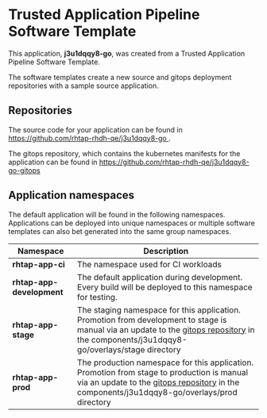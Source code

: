 # Trusted Application Pipeline Software Template

This application, **j3u1dqqy8-go**, was created from a Trusted Application Pipeline Software Template.

The software templates create a new source and gitops deployment repositories with a sample source application. 

## Repositories

The source code for your application can be found in [https://github.com/rhtap-rhdh-qe/j3u1dqqy8-go ](https://github.com/rhtap-rhdh-qe/j3u1dqqy8-go ).
 
The gitops repository, which contains the kubernetes manifests for the application can be found in 
[https://github.com/rhtap-rhdh-qe/j3u1dqqy8-go-gitops ](https://github.com/rhtap-rhdh-qe/j3u1dqqy8-go-gitops ) 

## Application namespaces 

The default application will be found in the following namespaces. Applications can be deployed into unique namespaces or multiple software templates can also bet generated into the same group namespaces.  

|  Namespace   |  Description   |  
| -------- | -------- |
| **rhtap-app-ci** | The namespace used for CI workloads |
| **rhtap-app-development** | The default application during development. Every build will be deployed to this namespace for testing. |
| **rhtap-app-stage** | The staging namespace for this application. Promotion from development to stage is manual via an update to the [gitops repository](https://github.com/rhtap-rhdh-qe/j3u1dqqy8-go-gitops ) in the components/j3u1dqqy8-go/overlays/stage directory |
| **rhtap-app-prod** | The production namespace for this application. Promotion from stage to production is manual via an update to the [gitops repository](https://github.com/rhtap-rhdh-qe/j3u1dqqy8-go-gitops ) in the components/j3u1dqqy8-go/overlays/prod directory |